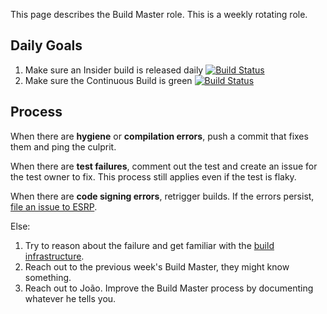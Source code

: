 This page describes the Build Master role. This is a weekly rotating role.

## Daily Goals

1. Make sure an Insider build is released daily [![Build Status](https://dev.azure.com/monacotools/Monaco/_apis/build/status/VS%20Code?branchName=master)](https://dev.azure.com/monacotools/Monaco/_build/latest?definitionId=111&branchName=master)
2. Make sure the Continuous Build is green [![Build Status](https://dev.azure.com/vscode/VSCode/_apis/build/status/VS%20Code?branchName=master)](https://dev.azure.com/vscode/VSCode/_build/latest?definitionId=12&branchName=master)

## Process

When there are **hygiene** or **compilation errors**, push a commit that fixes them and ping the culprit.

When there are **test failures**, comment out the test and create an issue for the test owner to fix. This process still applies even if the test is flaky.

When there are **code signing errors**, retrigger builds. If the errors persist, [file an issue to ESRP](https://microsoft.sharepoint.com/teams/prss/esrp/info/ESRP%20Onboarding%20Wiki/Engaging%20ESRP%20Support.aspx).

Else:

1. Try to reason about the failure and get familiar with the [build infrastructure](https://github.com/microsoft/vscode/tree/master/build/azure-pipelines).
2. Reach out to the previous week's Build Master, they might know something.
3. Reach out to João. Improve the Build Master process by documenting whatever he tells you.